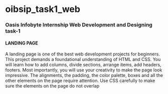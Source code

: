 # oibsip_task1_web

### Oasis Infobyte Internship Web Development and Designing task-1

#### LANDING PAGE

A landing page is one of the best web development projects for beginners. This project demands a foundational understanding of HTML and CSS. 
You will learn how to add columns, divide sections, arrange items, add headers, footers. 
Most importantly, you will use your creativity to make the page look impressive. The alignments, the padding, the color palette, 
boxes and all the other elements on the page require attention. Use CSS carefully to make sure the elements on the page do not overlap
